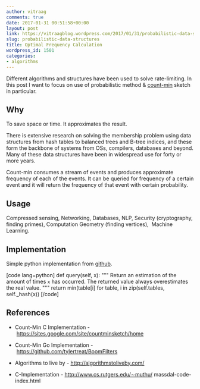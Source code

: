 ```yaml
---
author: vitraag
comments: true
date: 2017-01-31 00:51:58+00:00
layout: post
link: https://vitraagblog.wordpress.com/2017/01/31/probabilistic-data-structures/
slug: probabilistic-data-structures
title: Optimal Frequency Calculation
wordpress_id: 1501
categories:
- algorithms
---
```


Different algorithms and structures have been used to solve rate-limiting. In this post I want to focus on use of probabilistic method & [count-min](https://en.wikipedia.org/wiki/Count%E2%80%93min_sketch) sketch in particular.



## Why



To save space or time. It approximates the result.

There is extensive research on solving the membership problem using data structures from hash tables to balanced trees and B-tree indices, and these form the backbone of systems from OSs, compilers, databases and beyond. Many of these data structures have been in widespread use for forty or more years.

Count-min consumes a stream of events and produces approximate frequency of each of the events. It can be queried for frequency of a certain event and it will return the frequency of that event with certain probability.



## Usage



Compressed sensing, Networking, Databases, NLP, Security (cryptography, finding primes), Computation Geometry (finding vertices),  Machine Learning.



## Implementation



Simple python implementation from [github](https://github.com/rafacarrascosa/countminsketch/blob/master/countminsketch.py).

[code lang=python]
def query(self, x):
"""
Return an estimation of the amount of times 
`x` has occurred. The returned value always 
overestimates the real value.
"""
return min(table[i] for table, i in zip(self.tables, 
                                           self._hash(x))
[/code]



## References






    
  * Count-Min C Implementation - https://sites.google.com/site/countminsketch/home

    
  * Count-Min Go Implementation - https://github.com/tylertreat/BoomFilters

    
  * Algorithms to live by - http://algorithmstoliveby.com/

    
  * C-Implementation - http://www.cs.rutgers.edu/∼muthu/ massdal-code-index.html


